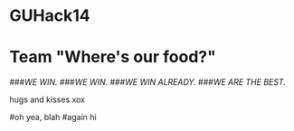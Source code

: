GUHack14
========
# Team "Where's our food?"

###*WE WIN.*
###*WE WIN.*
###*WE WIN ALREADY.*
###*WE ARE THE BEST.*

hugs and kisses xox

#oh yea, blah
#again hi
